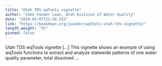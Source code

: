 ```yaml
---
title: "Utah TDS wqTools vignette"
author: "Jake Vander Laan, Utah Division of Water Quality"
date: "2019-03-07T21:36:32Z"
link: "https://bookdown.org/jvander/wqTools-utah-tds-vignette/"
length_weight: "3%"
pinned: false
---
```


Utah TDS wqTools vignette [...] This vignette shows an example of using wqTools functions to extract and analyze statewide patterns of one water quality parameter, total dissolved ...
